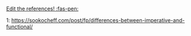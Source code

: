 <!-- DO NOT DELETE THIS LINK --> 
[Edit the references! :fas-pen:](https://github.com/nus-cs2030/1920-s2/edit/master/contents/textbook/lecture01/imperativeProgramming/resources.md)
<!-- DO NOT DELETE THIS LINK --> 

1: https://sookocheff.com/post/fp/differences-between-imperative-and-functional/